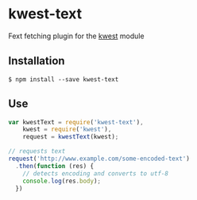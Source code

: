 # kwest-text

Fext fetching plugin for the [kwest](https://github.com/Janpot/kwest) module

## Installation

    $ npm install --save kwest-text

## Use


```js
var kwestText = require('kwest-text'),
    kwest = require('kwest'),
    request = kwestText(kwest);

// requests text
request('http://www.example.com/some-encoded-text')
  .then(function (res) {
    // detects encoding and converts to utf-8
    console.log(res.body);
  })
